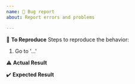 ```yaml
---
name: 🐛 Bug report
about: Report errors and problems

---
```


🚩 **To Reproduce**
Steps to reproduce the behavior:
1. Go to '...'

⚠️ **Actual Result**
<!--- Please insert a screenshot -->

✔️ **Expected Result**
<!--- A clear and concise description of what you expected to happen -->
